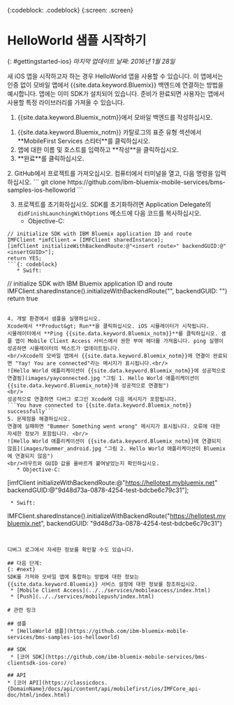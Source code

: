 <!-- Attribute definitions -->
{:codeblock: .codeblock}
{:screen: .screen}

# HelloWorld 샘플 시작하기
{: #gettingstarted-ios}
*마지막 업데이트 날짜: 2016년 1월 28일*

새 iOS 앱을 시작하고자 하는 경우 HelloWorld 앱을 사용할 수 있습니다. 이 앱에서는 인증 없이 모바일 앱에서 {{site.data.keyword.Bluemix}} 백엔드에 연결하는 방법을 예시합니다. 앱에는 이미 SDK가 설치되어 있습니다. 준비가 완료되면 사용자는 앱에서 사용할 특정 라이브러리를 가져올 수 있습니다.

1. {{site.data.keyword.Bluemix_notm}}에서 모바일 백엔드를 작성하십시오.
<ol>
	<li>{{site.data.keyword.Bluemix_notm}} 카탈로그의 표준 유형 섹션에서 **MobileFirst Services 스타터**를 클릭하십시오.</li>
    <li>앱에 대한 이름 및 호스트를 입력하고 **작성**을 클릭하십시오.</li>
    <li>**완료**를 클릭하십시오.</li>
</ol>
2. GitHub에서 프로젝트를 가져오십시오.
컴퓨터에서 터미널을 열고, 다음 명령을 입력하십시오.
```
git clone https://github.com/ibm-bluemix-mobile-services/bms-samples-ios-helloworld
```

3. 프로젝트를 초기화하십시오.
SDK를 초기화하려면 Application Delegate의 `didFinishLaunchingWithOptions` 메소드에 다음 코드를 복사하십시오.
   * Objective-C:
```
// initialize SDK with IBM Bluemix application ID and route
IMFClient *imfClient = [IMFClient sharedInstance];
[imfClient initializeWithBackendRoute:@"<insert route>" backendGUID:@"<insertGUID>"];
return YES;
```{: codeblock}
   * Swift:
```
// initialize SDK with IBM Bluemix application ID and route
IMFClient.sharedInstance().initializeWithBackendRoute("<insert route>", backendGUID: "<insertGUID>")
return true
```{: codeblock}

4. 개발 환경에서 샘플을 실행하십시오.
Xcode에서 **Product&gt; Run**을 클릭하십시오. iOS 시뮬레이터가 시작됩니다.
시뮬레이터에서 **Ping {{site.data.keyword.Bluemix_notm}}**를 클릭하십시오. 샘플 앱이 Mobile Client Access 서비스에서 권한 부여 헤더를 가져옵니다. ping 실행이 성공하면 시뮬레이터의 텍스트가 업데이트됩니다.
<br/>Xcode의 모바일 앱에서 {{site.data.keyword.Bluemix_notm}}에 연결이 완료되면 "Yay! You are connected"라는 메시지가 표시됩니다.<br/>
![Hello World 애플리케이션이 {{site.data.keyword.Bluemix_notm}}에 성공적으로 연결됨](images/yayconnected.jpg "그림 1. Hello World 애플리케이션이 {{site.data.keyword.Bluemix_notm}}에 성공적으로 연결됨")
<br/>
성공적으로 연결하면 디버그 로그인 Xcode에 다음 메시지가 포함됩니다.
```You have connected to {{site.data.keyword.Bluemix_notm}} successfully```
5. 문제점을 해결하십시오.
연결에 실패하면 "Bummer Something went wrong" 메시지가 표시됩니다. 오류에 대한 자세한 정보가 포함됩니다. <br/>
![Hello World 애플리케이션이 {{site.data.keyword.Bluemix_notm}}에 연결되지 않음](images/bummer_android.jpg "그림 2. Hello World 애플리케이션이 Bluemix에 연결되지 않음")
<br/>라우트와 GUID 값을 올바르게 붙여넣었는지 확인하십시오.
   * Objective-C:
  ```
  [imfClient initializeWithBackendRoute:@"https://hellotest.mybluemix.net"
  backendGUID:@"9d48d73a-0878-4254-test-bdcbe6c79c31"];
  ``` {: codeblock}
   * Swift:
  ```
  IMFClient.sharedInstance().initializeWithBackendRoute("https://hellotest.mybluemix.net", backendGUID: "9d48d73a-0878-4254-test-bdcbe6c79c31")
  ```{: codeblock}


디버그 로그에서 자세한 정보를 확인할 수도 있습니다.

## 다음 단계:
{: #next}
SDK를 가져와 모바일 앱에 통합하는 방법에 대한 정보는 {{site.data.keyword.Bluemix}} 서비스 설정에 대한 정보를 참조하십시오.
   * [Mobile Client Access](../../services/mobileaccess/index.html)
   * [Push](../../services/mobilepush/index.html)

# 관련 링크

## 샘플
   * [HelloWorld 샘플](https://github.com/ibm-bluemix-mobile-services/bms-samples-ios-helloworld)

## SDK
   * [코어 SDK](https://github.com/ibm-bluemix-mobile-services/bms-clientsdk-ios-core)

## API
* [코어 API](https://classicdocs.{DomainName}/docs/api/content/api/mobilefirst/ios/IMFCore_api-doc/html/index.html)
